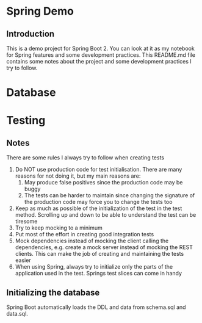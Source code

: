 # Spring Demo

## Introduction 
This is a demo project for Spring Boot 2. You can look at it as my notebook for Spring features and some development
practices. This README.md file contains some notes about the project and some development practices I try to follow.

# Database
# Testing
## Notes 
There are some rules I always try to follow when creating tests
1. Do NOT use production code for test initialisation. There are many reasons for not doing it, but my main reasons are: 
    1. May produce false positives since the production code may be buggy
    2. The tests can be harder to maintain since changing the signature of the production code may force you to change 
    the tests too
2. Keep as much as possible of the initialization of the test in the test method. Scrolling up and down to be able to 
understand the test can be tiresome
3. Try to keep mocking to a minimum
4. Put most of the effort in creating good integration tests
5. Mock dependencies instead of mocking the client calling the dependencies, e.g. create a mock server instead
of mocking the REST clients. This can make the job of creating and maintaining the tests easier
6. When using Spring, always try to initialize only the parts of the application used in the test. Springs test slices
can come in handy
## Initializing the database
Spring Boot automatically loads the DDL and data from schema.sql and data.sql.